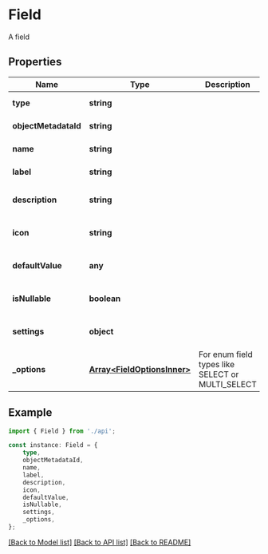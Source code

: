 # Field

A field

## Properties

Name | Type | Description | Notes
------------ | ------------- | ------------- | -------------
**type** | **string** |  | [default to undefined]
**objectMetadataId** | **string** |  | [default to undefined]
**name** | **string** |  | [default to undefined]
**label** | **string** |  | [default to undefined]
**description** | **string** |  | [optional] [default to undefined]
**icon** | **string** |  | [optional] [default to undefined]
**defaultValue** | **any** |  | [optional] [default to undefined]
**isNullable** | **boolean** |  | [optional] [default to undefined]
**settings** | **object** |  | [optional] [default to undefined]
**_options** | [**Array&lt;FieldOptionsInner&gt;**](FieldOptionsInner.md) | For enum field types like SELECT or MULTI_SELECT | [optional] [default to undefined]

## Example

```typescript
import { Field } from './api';

const instance: Field = {
    type,
    objectMetadataId,
    name,
    label,
    description,
    icon,
    defaultValue,
    isNullable,
    settings,
    _options,
};
```

[[Back to Model list]](../README.md#documentation-for-models) [[Back to API list]](../README.md#documentation-for-api-endpoints) [[Back to README]](../README.md)
